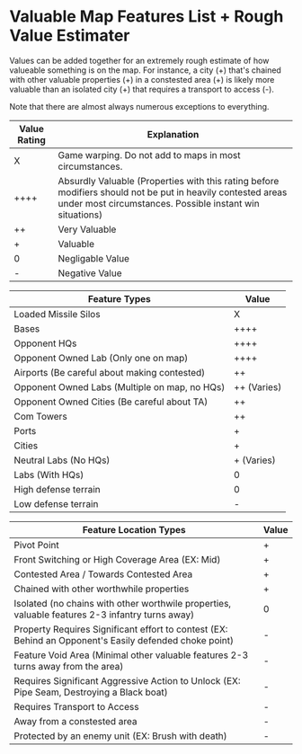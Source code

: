 # Valuable Map Features List + Rough Value Estimater

Values can be added together for an extremely rough estimate of how valueable something is on the map.
For instance, a city (+) that's chained with other valuable properties (+) in a constested area (+) is likely more valuable than an isolated city (+) that requires a transport to access (-).

Note that there are almost always numerous exceptions to everything.

| Value Rating | Explanation |
| --- | --- |
| X | Game warping. Do not add to maps in most circumstances.
| ++++ | Absurdly Valuable (Properties with this rating before modifiers should not be put in heavily contested areas under most circumstances. Possible instant win situations)
| ++ | Very Valuable |
| + | Valuable |
| 0 | Negligable Value |
| - | Negative Value |

| Feature Types | Value |
| ---------------| --- |
| Loaded Missile Silos  | X |
| Bases          | ++++ |
| Opponent HQs   | ++++ |
| Opponent Owned Lab (Only one on map) | ++++ |
| Airports (Be careful about making contested)       | ++ |
| Opponent Owned Labs (Multiple on map, no HQs) | ++ (Varies) | 
| Opponent Owned Cities (Be careful about TA) | ++ |
| Com Towers     | ++  |
| Ports | + |
| Cities | + |
| Neutral Labs (No HQs) | + (Varies) |
| Labs (With HQs) | 0 |
| High defense terrain | 0 |
| Low defense terrain | - |

| Feature Location Types | Value |
| -------------- | --- |
| Pivot Point | + |
| Front Switching or High Coverage Area (EX: Mid) | + |
| Contested Area / Towards Contested Area | + |
| Chained with other worthwhile properties | + |
| Isolated (no chains with other worthwile properties, valuable features 2-3 infantry turns away) | 0 |
| Property Requires Significant effort to contest (EX: Behind an Opponent's Easily defended choke point) | - |
| Feature Void Area (Minimal other valuable features 2-3 turns away from the area) | - |
| Requires Significant Aggressive Action to Unlock (EX: Pipe Seam, Destroying a Black boat) | - |
| Requires Transport to Access | - | 
| Away from a constested area | - |
| Protected by an enemy unit (EX: Brush with death) | - |
